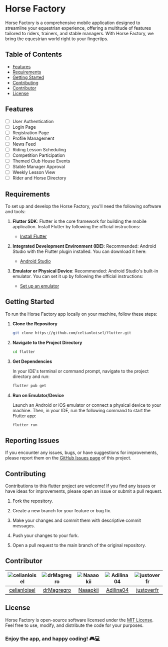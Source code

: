 # Horse Factory

Horse Factory is a comprehensive mobile application designed to streamline your equestrian experience, offering a
multitude of features tailored to riders, trainers, and stable managers. With Horse Factory, we bring the
equestrian world right to your fingertips.

## Table of Contents

- [Features](#features)
- [Requirements](#requirements)
- [Getting Started](#getting-started)
- [Contributing](#contributing)
- [Contributor](#contributor)
- [License](#license)

## Features

- [ ] User Authentication
- [ ] Login Page
- [ ] Registration Page
- [ ] Profile Management
- [ ] News Feed
- [ ] Riding Lesson Scheduling
- [ ] Competition Participation
- [ ] Themed Club House Events
- [ ] Stable Manager Approval
- [ ] Weekly Lesson View
- [ ] Rider and Horse Directory

## Requirements

To set up and develop the Horse Factory, you'll need the following software and tools:

1. **Flutter SDK**: Flutter is the core framework for building the mobile application. Install Flutter by following the
   official instructions:
    - [Install Flutter](https://flutter.dev/docs/get-started/install)

2. **Integrated Development Environment (IDE)**: Recommended: Android Studio with the Flutter plugin installed. You can
   download it here:
    - [Android Studio](https://developer.android.com/studio)

3. **Emulator or Physical Device**: Recommended: Android Studio's built-in emulator. You can set it up by following the
   official instructions:
    - [Set up an emulator](https://developer.android.com/studio/run/emulator)

## Getting Started

To run the Horse Factory app locally on your machine, follow these steps:

1. **Clone the Repository**

   ```bash
   git clone https://github.com/celianloisel/flutter.git
    ```

2. **Navigate to the Project Directory**

   ```bash
   cd flutter
    ```

3. **Get Dependencies**

   In your IDE's terminal or command prompt, navigate to the project directory and run:
    ```bash
    flutter pub get
     ```

4. **Run on Emulator/Device**

   Launch an Android or iOS emulator or connect a physical device to your machine. Then, in your IDE, run the following
   command to start the Flutter app:
   ```bash
   flutter run
   ```

## Reporting Issues

If you encounter any issues, bugs, or have suggestions for improvements, please report them on
the [GitHub Issues page](https://github.com/celianloisel/flutter/issues) of this project.

## Contributing

Contributions to this flutter project are welcome! If you find any issues or have ideas for improvements, please
open an issue or submit a pull request.

1. Fork the repository.

2. Create a new branch for your feature or bug fix.

3. Make your changes and commit them with descriptive commit messages.

4. Push your changes to your fork.

5. Open a pull request to the main branch of the original repository.

## Contributor

| ![celianloisel](https://avatars.githubusercontent.com/u/77807956?s=128&v=4) | ![drMagregro](https://avatars.githubusercontent.com/u/114160314?s=128&v=4) | ![Naaaokii](https://avatars.githubusercontent.com/u/117320105?s=128&v=4) | ![Adilina04](https://avatars.githubusercontent.com/u/113524418?s=128&v=4) | ![justoverfr](https://avatars.githubusercontent.com/u/13385662?s=128&v=4) |
|:---------------------------------------------------------------------------:|:--------------------------------------------------------------------------:|:------------------------------------------------------------------------:|:-------------------------------------------------------------------------:|:-------------------------------------------------------------------------:|
|              [celianloisel](https://github.com/celianloisel/)               |                [drMagregro](https://github.com/drMagregro/)                |                 [Naaaokii](https://github.com/Naaaokii/)                 |                 [Adilina04](https://github.com/Adilina04)                 |                [justoverfr](https://github.com/justoverfr)                |

## License

Horse Factory is open-source software licensed under the [MIT License](LICENSE). Feel free to use, modify, and
distribute the code for your purposes.

### Enjoy the app, and happy coding! 🎮💻
